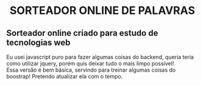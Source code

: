 <h1 align="center">SORTEADOR ONLINE DE PALAVRAS</h1>
<h2>Sorteador online criado para estudo de tecnologias web</h2>
Eu usei javascript puro para fazer algumas coisas do backend, queria teria como utilizar jquery, porém quis deixar tudo o mais limpo possível! <br>
Essa versão é bem básica, servindo para treinar algumas coisas do boostrap! Pretendo atualizar ela com o tempo.